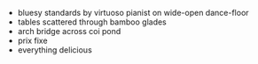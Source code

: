 


- bluesy standards by virtuoso pianist on wide-open dance-floor
- tables scattered through bamboo glades
- arch bridge across coi pond
- prix fixe
- everything delicious
